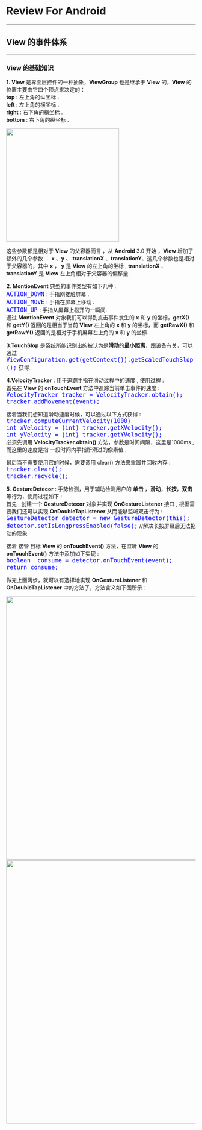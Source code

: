 # Review For Android
***
## View 的事件体系
***
### View 的基础知识  

**1**. **View** 是界面层控件的一种抽象，**ViewGroup** 也是继承于 **View** 的，**View** 的位置主要由它四个顶点来决定的：  
**top** : 左上角的纵坐标 .  
**left** : 左上角的横坐标 .  
**right** : 右下角的横坐标 .  
**bottom** : 右下角的纵坐标 .   

<img src = "https://raw.githubusercontent.com/Jiervs/RepsitoryResource/master/Dwelling-in-the-past/View.png" width = 300 />

这些参数都是相对于 **View** 的父容器而言 ，从 **Android** 3.0 开始 ，**View** 增加了额外的几个参数 ： **x** 、**y** 、 **translationX** 、**translationY**、这几个参数也是相对于父容器的，其中  **x** ， **y**  是  **View** 的左上角的坐标 , **translationX** 、**translationY** 是 **View** 左上角相对于父容器的偏移量.  

**2**. **MontionEvent** 典型的事件类型有如下几种 :   
<font size = 4 color = blue>`ACTION_DOWN` </font> : 手指刚接触屏幕 .   
<font size = 4 color = blue>`ACTION_MOVE` </font> : 手指在屏幕上移动 .   
<font size = 4 color = blue>`ACTION_UP` </font> : 手指从屏幕上松开的一瞬间.   
通过  **MontionEvent** 对象我们可以得到点击事件发生的 **x** 和 **y** 的坐标，**getX()** 和 **getY()** 返回的是相当于当前 **View** 左上角的 **x** 和 **y** 的坐标，而 **getRawX()** 和 **getRawY()** 返回的是相对于手机屏幕左上角的  **x** 和 **y** 的坐标.   

**3**.**TouchSlop** 是系统所能识别出的被认为是**滑动**的**最小距离**，跟设备有关，可以通过 <font size = 4 color = blue>`ViewConfiguration.get(getContext()).getScaledTouchSlop();` </font> 获得. 

**4**.**VelocityTracker** : 用于追踪手指在滑动过程中的速度 , 使用过程 :   
首先在 **View** 的 **onTouchEvent** 方法中追踪当前单击事件的速度 :   
<font size = 4 color = blue>`VelocityTracker tracker = VelocityTracker.obtain();`</font>   
<font size = 4 color = blue>`tracker.addMovement(event);`</font>   

接着当我们想知道滑动速度时候，可以通过以下方式获得 :    
<font size = 4 color = blue>`tracker.computeCurrentVelocity(1000)`</font>   
<font size = 4 color = blue>`int xVelocity = (int) tracker.getXVelocity();`</font>    
<font size = 4 color = blue>`int yVelocity = (int) tracker.getYVelocity();`</font>   
必须先调用  **VelocityTracker.obtain()** 方法，参数是时间间隔，这里是1000ms , 而这里的速度是指 一段时间内手指所滑过的像素值 .   

最后当不需要使用它的时候，需要调用 clear() 方法来重置并回收内存 :  
<font size = 4 color = blue>`tracker.clear();`</font>  
<font size = 4 color = blue>`tracker.recycle();`</font> 

**5**. **GestureDetecor** : 手势检测，用于辅助检测用户的 **单击** ，**滑动**，**长按**，**双击** 等行为，使用过程如下 :  
首先 , 创建一个 **GestureDetecor** 对象并实现 **OnGestureListener** 接口 , 根据需要我们还可以实现 **OnDoubleTapListener** 从而能够监听双击行为 :  
<font size = 4 color = blue>`GestureDetector detector = new GestureDetector(this);`</font>  
<font size = 4 color = blue>`detector.setIsLongpressEnabled(false);`</font>  //解决长按屏幕后无法拖动的现象  

接着 接管 目标 **View** 的 **onTouchEvent()** 方法，在监听 **View** 的 **onTouchEvent()** 方法中添加如下实现 :   
<font size = 4 color = blue>`boolean  consume = detector.onTouchEvent(event);`</font>  
<font size = 4 color = blue>`return consume;`</font>  

做完上面两步，就可以有选择地实现 **OnGestureListener** 和 **OnDoubleTapListener** 中的方法了，方法含义如下图所示： 

<img src = "https://raw.githubusercontent.com/Jiervs/RepsitoryResource/master/Dwelling-in-the-past/OnGestureListener%EF%BC%8COnDoubleTapListener(1).png" width = 700 />
<img src = "https://raw.githubusercontent.com/Jiervs/RepsitoryResource/master/Dwelling-in-the-past/OnGestureListener%EF%BC%8COnDoubleTapListener(2).png" width = 700 />
